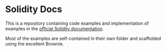 # Solidity Docs

This is a repository containing code examples and implementation of examples in the [official Solidity documentation](https://docs.soliditylang.org/en/v0.8.12/introduction-to-smart-contracts.html).

Most of the examples are self-contained in their own folder and scaffolded using the excellent Brownie.